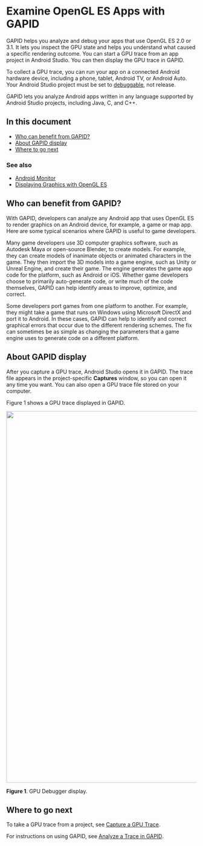 # Examine OpenGL ES Apps with GAPID

GAPID helps you analyze and debug your apps that use OpenGL ES 2.0 or 3.1.
It lets you inspect
the GPU state and helps you understand what caused a specific rendering outcome. You
can start a GPU trace from an app project in Android Studio. You can then display the GPU trace in GAPID.

To collect a GPU trace, you can run your app on a connected Android hardware device,
including a phone, tablet, Android TV, or Android Auto. Your Android Studio project must be set to
[debuggable](http://developer.android.com/guide/topics/manifest/application-element.html#banner), not release.

GAPID lets you analyze Android apps written in any language supported by Android Studio projects,
including Java, C, and C++.

##  In this document
* [Who can benefit from GAPID?](#who)
* [About GAPID display](#display)
* [Where to go next](#begin)

### See also
* [Android Monitor](/studio/profile/android-monitor.html)
* [Displaying Graphics with OpenGL ES](/training/graphics/opengl/index.html)

<a name="who"></a>
## Who can benefit from GAPID?

With GAPID, developers can analyze any Android app that uses OpenGL
ES to render graphics on an Android device, for example, a game or map app. Here
are some typical scenarios where GAPID is useful to game developers.

Many game developers use 3D computer graphics software, such as Autodesk Maya or
open-source Blender, to create models. For example, they can create models of
inanimate objects or animated characters in the game. They then import the 3D
models into a game engine, such as Unity or Unreal Engine, and create their
game. The engine generates the game app code for the platform, such as Android
or iOS. Whether game developers choose to primarily auto-generate code, or write
much of the code themselves, GAPID can help identify areas to
improve, optimize, and correct.

Some developers port games from one platform to another. For example, they might
take a game that runs on Windows using Microsoft DirectX and port it to Android.
In these cases, GAPID can help to identify and correct graphical
errors that occur due to the different rendering schemes. The fix can sometimes
be as simple as changing the parameters that a game engine uses to generate code
on a different platform.

<a name="display"></a>
## About GAPID display

After you capture a GPU trace, Android Studio opens it in GAPID. The trace file
appears in the project-specific **Captures** window, so you can open
it any time you want.
You can also open a GPU trace file stored on your computer.

<p>Figure 1 shows a GPU trace displayed in GAPID.</p>
<p>
<img src="/images/debug/am-gpu-debugger-reorg_2-2_2x.png" alt="" width="982"/>
</p>
<p class="img-caption"><b>Figure 1</b>. GPU Debugger display.
</p>

<a name="begin"></a>
## Where to go next

To take a GPU trace from a project, see
[Capture a GPU Trace](/studio/debug/am-gpu-debugger-trace.html).

For instructions on using GAPID, see
<a href="/studio/debug/am-gpu-debugger-analysis.html">[Analyze a Trace in GAPID](/studio/debug/am-gpu-debugger-analysis.html).


